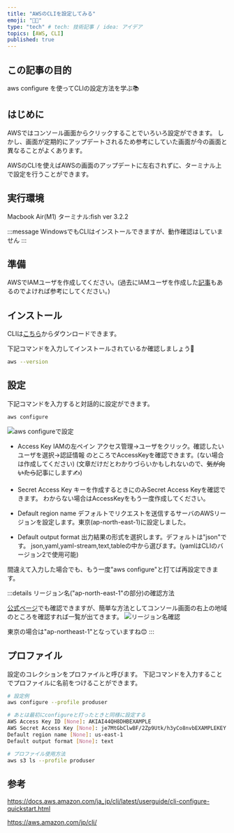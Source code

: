 ```yaml
---
title: "AWSのCLIを設定してみる"
emoji: "👩‍🏫"
type: "tech" # tech: 技術記事 / idea: アイデア
topics: [AWS, CLI]
published: true
---
```


## この記事の目的

aws configure を使ってCLIの設定方法を学ぶ📚

## はじめに

AWSではコンソール画面からクリックすることでいろいろ設定ができます。
しかし、画面が定期的にアップデートされるため参考にしていた画面が今の画面と異なることがよくあります。

AWSのCLIを使えばAWSの画面のアップデートに左右されずに、ターミナル上で設定を行うことができます。

## 実行環境

Macbook Air(M1)
ターミナル:fish ver 3.2.2

:::message
WindowsでもCLIはインストールできますが、動作確認はしていません
:::

## 準備

AWSでIAMユーザを作成してください。(過去にIAMユーザを作成した[記事]([過去](https://zenn.dev/mo_ri_regen/articles/aws-iam-with-administrator-rights))もあるのでよければ参考にしてください。)

## インストール

CLIは[こちら](https://aws.amazon.com/jp/cli/)からダウンロードできます。

下記コマンドを入力してインストールされているか確認しましょう👀

```bash
aws --version
```

## 設定

下記コマンドを入力すると対話的に設定ができます。

```bash
aws configure
```

![aws configureで設定](https://gyazo.com/310680a4708a9f58fa7205fa99877e44.png)

- Access Key
IAMの左ペイン アクセス管理→ユーザをクリック。確認したいユーザを選択→認証情報
のところでAccessKeyを確認できます。(ない場合は作成してください)
(文章だけだとわかりづらいかもしれないので、~~気が向いたら~~記事にします✍️)

- Secret Access Key
キーを作成するときにのみSecret Access Keyを確認できます。
わからない場合はAccessKeyをもう一度作成してください。

- Default region name
デフォルトでリクエストを送信するサーバのAWSリージョンを設定します。東京(ap-north-east-1)に設定しました。

- Default output format
出力結果の形式を選択します。デフォルトは"json"です。
json,yaml,yaml-stream,text,tableの中から選びます。(yamlはCLIのバージョン2で使用可能)

間違えて入力した場合でも、もう一度"aws configure"と打てば再設定できます。

:::details リージョン名("ap-north-east-1"の部分)の確認方法

[公式ページ](https://docs.aws.amazon.com/general/latest/gr/rande.html)でも確認できますが、簡単な方法としてコンソール画面の右上の地域のところを確認すれば一覧が出てきます。
![リージョン名確認](https://gyazo.com/df3cbd105d227923d9d666c73d9230e0.png)

東京の場合は"ap-northeast-1"となっていますね😊
:::

## プロファイル

設定のコレクションをプロファイルと呼びます。
下記コマンドを入力することでプロファイルに名前をつけることができます。

```bash
# 設定例
aws configure --profile produser

# あとは最初にconfigureと打ったときと同様に設定する
AWS Access Key ID [None]: AKIAI44QH8DHBEXAMPLE
AWS Secret Access Key [None]: je7MtGbClwBF/2Zp9Utk/h3yCo8nvbEXAMPLEKEY
Default region name [None]: us-east-1
Default output format [None]: text
```

```bash
# プロファイル使用方法
aws s3 ls --profile produser
```

## 参考

https://docs.aws.amazon.com/ja_jp/cli/latest/userguide/cli-configure-quickstart.html

https://aws.amazon.com/jp/cli/
